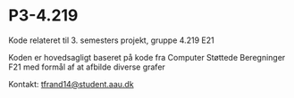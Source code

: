 # P3-4.219

Kode relateret til 3. semesters projekt, gruppe 4.219 E21

Koden er hovedsagligt baseret på kode fra Computer Støttede Beregninger F21 med formål af at afbilde diverse grafer

Kontakt: tfrand14@student.aau.dk
